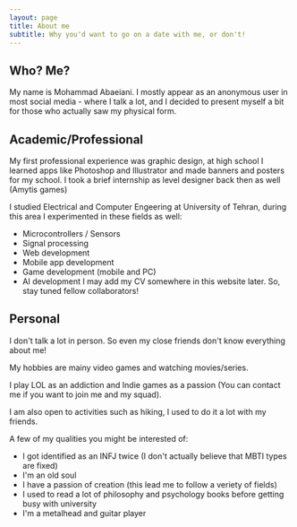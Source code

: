 ```yaml
---
layout: page
title: About me
subtitle: Why you'd want to go on a date with me, or don't!
---
```


## Who? Me?
My name is Mohammad Abaeiani. 
I mostly appear as an anonymous user in most social media - where I talk a lot, and I decided to present myself a bit for those who actually saw my physical form.

## Academic/Professional
My first professional experience was graphic design, at high school I learned apps like Photoshop and Illustrator and made banners and posters for my school.
I took a brief internship as level designer back then as well (Amytis games)

I studied Electrical and Computer Engeering at University of Tehran, during this area I experimented in these fields as well:
 - Microcontrollers / Sensors
 - Signal processing
 - Web development
 - Mobile app development
 - Game development (mobile and PC)
 - AI development
I may add my CV somewhere in this website later. So, stay tuned fellow collaborators!

## Personal
I don't talk a lot in person. So even my close friends don't know everything about me!

My hobbies are mainy video games and watching movies/series.

I play LOL as an addiction and Indie games as a passion (You can contact me if you want to join me and my squad).

I am also open to activities such as hiking, I used to do it a lot with my friends.

A few of my qualities you might be interested of:
- I got identified as an INFJ twice (I don't actually believe that MBTI types are fixed)
- I'm an old soul
- I have a passion of creation (this lead me to follow a veriety of fields)
- I used to read a lot of philosophy and psychology books before getting busy with university
- I'm a metalhead and guitar player





